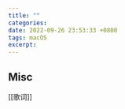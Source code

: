 ```yaml
---
title: ""
categories: 
date: 2022-09-26 23:53:33 +0800
tags: macOS
excerpt: 
---
```










## Misc

[[歌词]]




